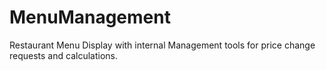 # MenuManagement
Restaurant Menu Display with internal Management tools for price change requests and calculations.   
